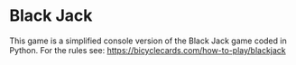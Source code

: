 # Black Jack
This game is a simplified console version of the Black Jack game coded in Python. For the rules see: https://bicyclecards.com/how-to-play/blackjack
